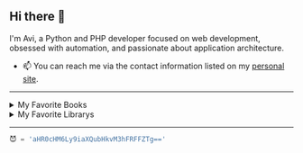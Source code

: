 ## Hi there 👋
I'm Avi, a Python and PHP developer focused on web development, obsessed with automation, and passionate about application architecture.

- 📫 You can reach me via the contact information listed on my [personal site](https://aviperl.me/).
---

<details>
  <summary>My Favorite Books</summary>
  
  - [The Pragmatic Programmer](https://pragprog.com/titles/tpp20/the-pragmatic-programmer-20th-anniversary-edition/) _<sub><sup>-> Current Read</sup></sub>_
  - [Effective Python](https://effectivepython.com/)
  - [Robust Python](https://www.oreilly.com/library/view/robust-python/9781098100650/)
  - [Python Tricks](https://realpython.com/products/python-tricks-book/)
</details>

<details>
  <summary>My Favorite Librarys</summary>
  
  **Libraries I'm proficient with**
  - [Scrapy](https://scrapy.org/)
  - [Django](https://www.djangoproject.com/)
  - [Fast API](https://fastapi.tiangolo.com/)
  - [Typer](https://typer.tiangolo.com/) / [Click](https://click.palletsprojects.com/)
  - [React](https://reactjs.org/) / [Next.js](https://nextjs.org/)

  **Libraries I'm excited about**
  - [SQLModel](https://sqlmodel.tiangolo.com/)
  - [Textual](https://github.com/willmcgugan/textual)
  - [rich_](https://github.com/willmcgugan/rich)

</details>

---
```python
😈 = 'aHR0cHM6Ly9iaXQubHkvM3hFRFFZTg=='
```
